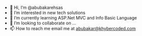 - 👋 Hi, I’m @abubakarehsas
- 👀 I’m interested in new tech solutions
- 🌱 I’m currently learning ASP.Net MVC and Info Basic Language
- 💞️ I’m looking to collaborate on ...
- 📫 How to reach me email me at abubakar@khybercoded.com 

<!---
abubakarehsas/abubakarehsas is a ✨ special ✨ repository because its `README.md` (this file) appears on your GitHub profile.
You can click the Preview link to take a look at your changes.
--->
